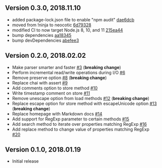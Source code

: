 ## Version 0.3.0, 2018.11.10

* added package-lock.json file to enable "npm audit" [dae6dcb](https://github.com/neocotic/escape-unicode/commit/dae6dcb4b41c0dabd8a57522600fefa2316f5545)
* moved from !ninja to neocotic [6d79328](https://github.com/neocotic/escape-unicode/commit/6d7932871f05f063d8ff847f4204d4f74086ce8e)
* modified CI to now target Node.js 8, 10, and 11 [215ea44](https://github.com/neocotic/escape-unicode/commit/215ea446ea692302e91e02cbd30a2dce8eefc104)
* bump dependencies [aa18345](https://github.com/neocotic/escape-unicode/commit/aa183450ee98ccf4f11d4d8875b5b673366f17e5)
* bump devDependencies [abefee3](https://github.com/neocotic/escape-unicode/commit/abefee3c1d9a5cc1e2d9410d96b03c438e47c970)

## Version 0.2.0, 2018.02.02

* Make parser smarter and faster [#3](https://github.com/neocotic/properties-store/issues/3) (**breaking change**)
* Perform incremental read/write operations during I/O [#6](https://github.com/neocotic/properties-store/issues/6)
* Remove preserve option [#8](https://github.com/neocotic/properties-store/issues/8) (**breaking change**)
* Replace chai with assert [#9](https://github.com/neocotic/properties-store/issues/9)
* Add comments option to store method [#10](https://github.com/neocotic/properties-store/issues/10)
* Write timestamp comment on store [#11](https://github.com/neocotic/properties-store/issues/11)
* Remove unescape option from load methods [#12](https://github.com/neocotic/properties-store/issues/12) (**breaking change**)
* Replace escape option for store method with escapeUnicode option [#13](https://github.com/neocotic/properties-store/issues/13) (**breaking change**)
* Replace homepage with Markdown docs [#14](https://github.com/neocotic/properties-store/issues/14)
* Add support for RegExp parameter to certain methods [#15](https://github.com/neocotic/properties-store/issues/15)
* Add search method to iterate over properties matching RegExp [#16](https://github.com/neocotic/properties-store/issues/16)
* Add replace method to change value of properties matching RegExp [#20](https://github.com/neocotic/properties-store/issues/20)

## Version 0.1.0, 2018.01.19

* Initial release
